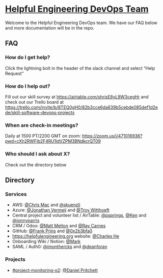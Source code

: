 # [Helpful Engineering DevOps Team](https://helpfulengineering.slack.com/archives/CV54M16QH)

Welcome to the Helpful Engineering DevOps team.  We have our FAQ below and more documentation will be in the repo.


## FAQ

### How do I get help?

Click the lightning bolt in the header of the slack channel and select “Help Request”

### How do I help out?

Fill out our skill survey at https://airtable.com/shrisE8yL9W3cegHr and check out our Trello board at https://trello.com/invite/b/8TEQ0gH0/82b3cce6da639b5cebde085def1d2ede/skill-software-devops-projects

### When are check-in meetings?

Daily at 1500 PT/2200 GMT on zoom: https://zoom.us/j/471016936?pwd=cXh2RWFib2F4RU1ldVZPM3BNdkcrQT09

### Who should I ask about X?

Check out the directory below

## Directory

### Services

- AWS: [@Chris Mac](https://helpfulengineering.slack.com/team/U0101D9734M) and [@skuenzli](https://helpfulengineering.slack.com/team/UV4C6N0M9)
- Azure: [@Jonathan Vermeij](https://helpfulengineering.slack.com/team/UV40B6S82) and [@Troy Witthoeft](https://helpfulengineering.slack.com/team/UUXNLFC83)
- Central project and volunteer list / AirTable: [@psprings](https://helpfulengineering.slack.com/team/U010AK510F2), [@Ken](https://helpfulengineering.slack.com/team/U0105RNGQC9) and [@jonnyparris](https://helpfulengineering.slack.com/team/U0104HLHP8E)
- CRM / Odoo: [@Matt Melton](https://helpfulengineering.slack.com/team/U0109QJ8ALV) and [@Ray Carnes](https://helpfulengineering.slack.com/team/U010HQK88MU)
- GitHub: [@Frank Prins](https://helpfulengineering.slack.com/team/U010740NECE) and [@0x2b3bfa0](https://helpfulengineering.slack.com/team/U0103B34HGR)
- https://helpfulengineering.org website: [@Charles He](https://helpfulengineering.slack.com/team/UUSFSSUTD)
- Onboarding Wiki / Notion: [@Mark](https://helpfulengineering.slack.com/team/UVB7QETA7)
- SAML / Auth0: [@imonthercks](https://helpfulengineering.slack.com/team/U01063BPVHV) and [@deanforan](https://helpfulengineering.slack.com/team/U0103HBR7K4)

### Projects
- [\#project-monitoring-o2](https://helpfulengineering.slack.com/archives/CV52VNTJM): [@Daniel Pritchett](https://helpfulengineering.slack.com/team/UVACS1MFF)
